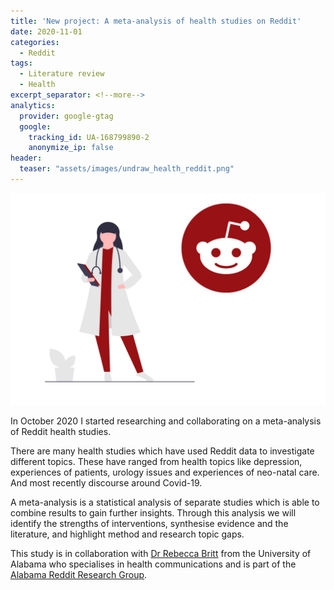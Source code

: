 ```yaml
---
title: 'New project: A meta-analysis of health studies on Reddit'
date: 2020-11-01
categories:
  - Reddit
tags:
  - Literature review
  - Health
excerpt_separator: <!--more-->
analytics:
  provider: google-gtag
  google:
    tracking_id: UA-168799890-2
    anonymize_ip: false
header:
  teaser: "assets/images/undraw_health_reddit.png"
---
```

![](/assets/images/undraw_health_reddit.png)

In October 2020 I started researching and collaborating on a meta-analysis of Reddit health studies.

There are many health studies which have used Reddit data to investigate different topics. These have ranged from health topics like depression, experiences of patients, urology issues and experiences of neo-natal care. And most recently discourse around Covid-19.

A meta-analysis is a statistical analysis of separate studies which is able to combine results to gain further insights. Through this analysis we will identify the strengths of interventions, synthesise evidence and the literature, and highlight method and research topic gaps.

This study is in collaboration with [Dr Rebecca Britt](https://rebeccakbritt.com/) from the University of Alabama who specialises in health communications and is part of the [Alabama Reddit Research Group](https://arrg.ua.edu/).
